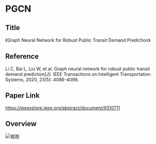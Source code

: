 # PGCN

## Title

《Graph Neural Network for Robust Public Transit Demand Prediction》 

## Reference
Li C, Bai L, Liu W, et al. Graph neural network for robust public transit demand prediction[J]. IEEE Transactions on Intelligent Transportation Systems, 2020, 23(5): 4086-4098.

## Paper Link
https://ieeexplore.ieee.org/abstract/document/9310711

## Overview

![框图](https://ieeexplore.ieee.org/mediastore_new/IEEE/content/media/6979/9766829/9310711/liu2-3041234-large.gif)